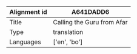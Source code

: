 |Alignment id | A641DADD6
| --- | --- 
|Title | Calling the Guru from Afar 
|Type | translation
|Languages | ['en', 'bo']